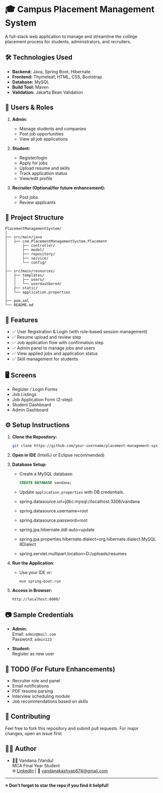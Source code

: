 # 🎓 Campus Placement Management System

A full-stack web application to manage and streamline the college placement process for students, administrators, and recruiters.

## 🛠️ Technologies Used

- **Backend:** Java, Spring Boot, Hibernate
- **Frontend:** Thymeleaf, HTML, CSS, Bootstrap
- **Database:** MySQL
- **Build Tool:** Maven
- **Validation:** Jakarta Bean Validation

## 👥 Users & Roles

1. **Admin:**
   - Manage students and companies
   - Post job opportunities
   - View all job applications

2. **Student:**
   - Register/login
   - Apply for jobs
   - Upload resume and skills
   - Track application status
   - View/edit profile

3. **Recruiter (Optional/for future enhancement):**
   - Post jobs
   - Review applicants

## 📂 Project Structure

```
PlacementManagementSystem/
│
├── src/main/java
│   ├── com.PlacementManagementSystem.Placement
│       ├── controller/
│       ├── model/
│       ├── repository/
│       ├── service/
│       └── config/
│
├── src/main/resources/
│   ├── templates/
│   │   ├── users/
│   │   └── userdashbored/
│   ├── static/
│   └── application.properties
│
├── pom.xml
└── README.md
```

## 🚀 Features

- ✅ User Registration & Login (with role-based session management)
- ✅ Resume upload and review step
- ✅ Job application flow with confirmation step
- ✅ Admin panel to manage jobs and users
- ✅ View applied jobs and application status
- ✅ Skill management for students

## 🖥️ Screens

- Register / Login Forms
- Job Listings
- Job Application Form (2-step)
- Student Dashboard
- Admin Dashboard

## ⚙️ Setup Instructions

1. **Clone the Repository:**
   ```bash
   git clone https://github.com/your-username/placement-management-system.git
   ```

2. **Open in IDE** (IntelliJ or Eclipse recommended)

3. **Database Setup:**
   - Create a MySQL database:  
     ```sql
     CREATE DATABASE vandana;

     ```
   - Update `application.properties` with DB credentials.
   
   - spring.datasource.url=jdbc:mysql://localhost:3306/vandana
   - spring.datasource.username=root
   - spring.datasource.password=root
   - spring.jpa.hibernate.ddl-auto=update
   - spring.jpa.properties.hibernate.dialect=org.hibernate.dialect.MySQL8Dialect
   - spring.servlet.multipart.location=D:/uploads/resumes


4. **Run the Application:**
   - Use your IDE or:
     ```bash
     mvn spring-boot:run
     ```

5. **Access in Browser:**
   ```
   http://localhost:8080/
   ```

## 📷 Sample Credentials

- **Admin:**  
  Email: `admin@mail.com`  
  Password: `admin123`

- **Student:**  
  Register as new user

## 📝 TODO (For Future Enhancements)

- Recruiter role and panel
- Email notifications
- PDF resume parsing
- Interview scheduling module
- Job recommendations based on skills

## 📌 Contributing

Feel free to fork this repository and submit pull requests. For major changes, open an issue first.

## 🙋‍♀️ Author

- 👩‍💻 Vandana (Vandu)  
  MCA Final Year Student  
  🌐 [LinkedIn](https://www.linkedin.com/in/vandana-rajput-213160277/) | 📧 vandanakashyap674@gmail.com

---

**⭐ Don’t forget to star the repo if you find it helpful!**
